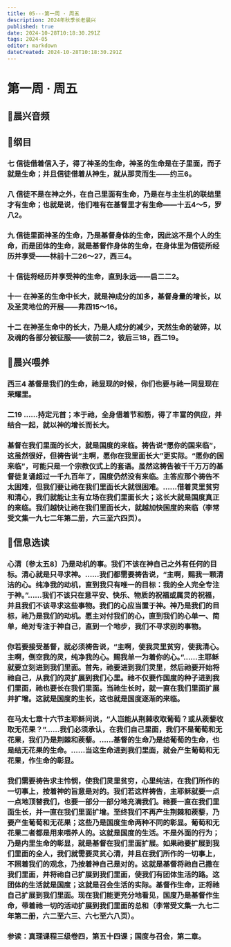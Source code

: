 ```yaml
---
title: 05---第一周 · 周五
description: 2024年秋季长老晨兴
published: true
date: 2024-10-28T10:18:30.291Z
tags: 2024-05
editor: markdown
dateCreated: 2024-10-28T10:18:30.291Z
---
```


# 第一周 · 周五
## 🎵晨兴音频

## 📖纲目

### 七 信徒借着信入子，得了神圣的生命，神圣的生命是在子里面，而子就是生命；并且信徒借着从神生，就从那灵而生——约三6。

### 八 信徒不是在神之外，在自己里面有生命，乃是在与主生机的联结里才有生命；也就是说，他们唯有在基督里才有生命——十五4～5，罗八2。

### 九 信徒里面神圣的生命，乃是基督身体的生命，因此这不是个人的生命，而是团体的生命，就是基督作身体的生命，在身体里为信徒所经历并享受——林前十二26～27，西三4。

### 十   信徒将经历并享受神的生命，直到永远——启二二2。

### 十一   在神圣的生命中长大，就是神成分的加多，基督身量的增长，以及圣灵地位的开展——弗四15～16。

### 十二 在神圣生命中的长大，乃是人成分的减少，天然生命的破碎，以及魂的各部分被征服——彼前二2，彼后三18，西二19。

## 📖晨兴喂养

### 西三4    基督是我们的生命，祂显现的时候，你们也要与祂一同显现在荣耀里。

### 二19    ……持定元首；本于祂，全身借着节和筋，得了丰富的供应，并结合一起，就以神的增长而长大。

### 基督在我们里面的长大，就是国度的来临。祷告说“愿你的国来临”，这虽然很好，但祷告说“主啊，愿你在我里面长大”更实际。“愿你的国来临”，可能只是一个宗教仪式上的套语。虽然这祷告被千千万万的基督徒复诵超过一千九百年了，国度仍然没有来临。主答应那个祷告不太困难，但我们要让祂在我们里面长大就很困难。……借着灵里贫穷和清心，我们就能让主有立场在我们里面长大；这长大就是国度真正的来临。我们越快让祂在我们里面长大，就越加快国度的来临（李常受文集一九七二年第二册，六三至六四页）。

## 📖信息选读

### 心清〔参太五8〕乃是动机的事。我们不该在神自己之外有任何的目标。清心就是只寻求神。……我们都需要祷告说，“主啊，赐我一颗清洁的心。纯净我的动机，直到我只有唯一的目标：我的全人完全专注于神。”……我们不该只在意平安、快乐、物质的祝福或属灵的祝福，并且我们不该寻求这些事物。我们的心应当置于神。神乃是我们的目标，祂乃是我们的动机。愿主对付我们的心，直到我们的心单一、简单，绝对专注于神自己，直到一个地步，我们不寻求别的事物。

### 你若要接受基督，就必须祷告说，“主啊，使我灵里贫穷，使我清心。主啊，倒空我的灵，纯净我的心。赐我单一为着你的心。”……主耶稣就要立刻进到我们里面。首先，祂要进到我们灵里，然后祂要开始将祂自己，从我们的灵扩展到我们心里。祂不仅要作国度的种子进到我们里面，祂也要长在我们里面。当祂生长时，就一直在我们里面扩展并扩增。这就是国度的生长，这也就是国度逐渐的来临。

### 在马太七章十六节主耶稣问说，“人岂能从荆棘收取葡萄？或从蒺藜收取无花果？”……我们必须承认，在我们自己里面，我们不是葡萄和无花果，我们乃是荆棘和蒺藜。……基督的生命乃是结葡萄的生命，也是结无花果的生命。……当这生命进到我们里面，就会产生葡萄和无花果，作生命的彰显。

### 我们需要祷告求主怜悯，使我们灵里贫穷，心里纯洁，在我们所作的一切事上，按着神的旨意是对的。我们若这样祷告，主耶稣就要一点一点地顶替我们，也要一部分一部分地充满我们。祂要一直在我们里面生长，并一直在我们里面扩增。至终我们不再产生荆棘和蒺藜，乃要产生葡萄和无花果；这些乃是国度生命两种不同的彰显。葡萄和无花果二者都是用来喂养人的。这就是国度的生活。不是外面的行为；乃是内里生命的彰显，就是基督在我们里面扩展。如果祂要扩展到我们里面的全人，我们就需要灵贫心清，并且在我们所作的一切事上，不照着我们的观念，乃按着神自己是对的。这就是基督将祂自己撒在我们里面，并将祂自己扩展到我们里面，使我们有团体生活的路。这团体的生活就是国度；这就是召会生活的实际。基督作生命，正将祂自己扩展到我们里面。现在我们能更充分地看见，国度乃是基督作生命，带着祂一切的活动扩展到我们里面的总和（李常受文集一九七二年第二册，六二至六三、六七至六八页）。

### 参读：真理课程三级卷四，第五十四课；国度与召会，第二章。
<!-- Google tag (gtag.js) -->
<script async src="https://www.googletagmanager.com/gtag/js?id=G-1P8709Z16T"></script>
<script>
  window.dataLayer = window.dataLayer || [];
  function gtag(){dataLayer.push(arguments);}
  gtag('js', new Date());

  gtag('config', 'G-1P8709Z16T');
</script>
